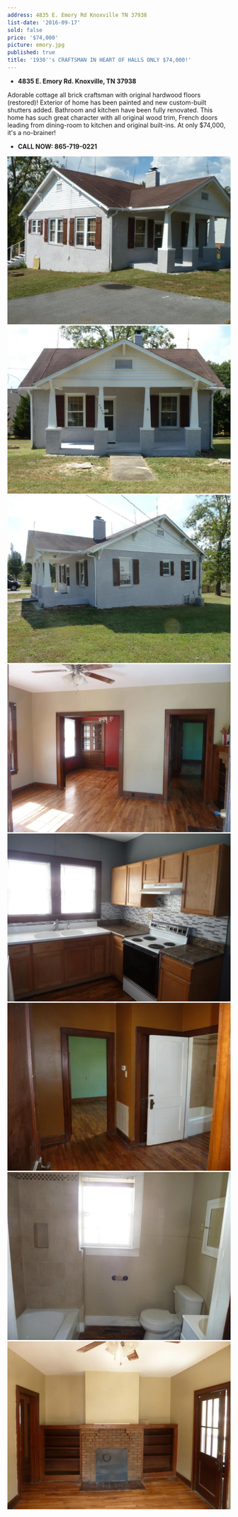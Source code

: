 ```yaml
---
address: 4835 E. Emory Rd Knoxville TN 37938
list-date: '2016-09-17'
sold: false
price: '$74,000'
picture: emory.jpg
published: true
title: '1930''s CRAFTSMAN IN HEART OF HALLS ONLY $74,000!'
---
```



* **4835 E. Emory Rd. Knoxville, TN 37938**

Adorable cottage all brick craftsman with original hardwood floors (restored)! Exterior of home has been painted and new custom-built shutters added. Bathroom and kitchen have been fully renovated. This home has such great character with all original wood trim, French doors leading from dining-room to kitchen and original built-ins. At only $74,000, it's a no-brainer!

* **CALL NOW: 865-719-0221**

![](/uploads/versions/isybv3wvcwy6241000000000---x----1024-768x---.jpg)![](/uploads/versions/is6ey9z5zskq941000000000---x----1024-768x---.jpg)![](/uploads/versions/ismy0aub7w9cu31000000000---x----1024-768x---.jpg)![](/uploads/versions/isesyxb53o1fu31000000000---x----1024-768x---.jpg)![](/uploads/versions/isu04gxltsvv141000000000---x----1024-768x---.jpg)![](/uploads/versions/isqpcsybapsk141000000000---x----1024-768x---.jpg)![](/uploads/versions/is6qvr8vgrfvm31000000000---x----1024-768x---.jpg)![](/uploads/versions/isyve4hiex0i141000000000---x----1024-768x---.jpg)